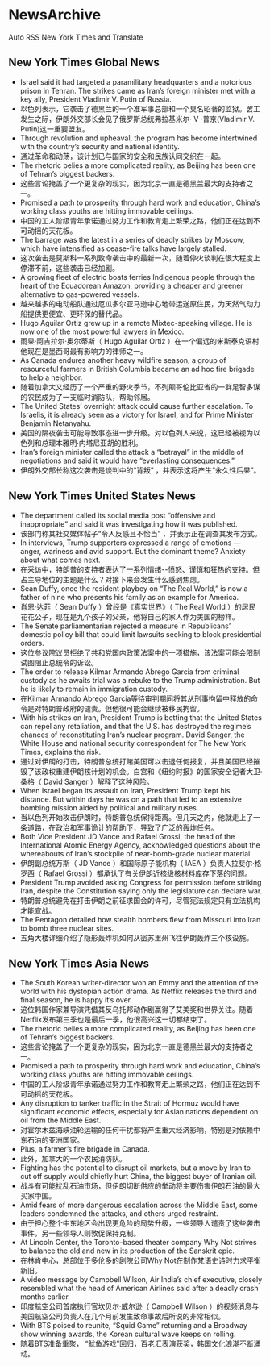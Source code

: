 # NewsArchive
Auto RSS New York Times and Translate

## New York Times Global News
* Israel said it had targeted a paramilitary headquarters and a notorious prison in Tehran. The strikes came as Iran’s foreign minister met with a key ally, President Vladimir V. Putin of Russia.
* 以色列表示，它袭击了德黑兰的一个准军事总部和一个臭名昭著的监狱。罢工发生之际，伊朗外交部长会见了俄罗斯总统弗拉基米尔· V ·普京(Vladimir V. Putin)这一重要盟友。
* Through revolution and upheaval, the program has become intertwined with the country’s security and national identity.
* 通过革命和动荡，该计划已与国家的安全和民族认同交织在一起。
* The rhetoric belies a more complicated reality, as Beijing has been one of Tehran’s biggest backers.
* 这些言论掩盖了一个更复杂的现实，因为北京一直是德黑兰最大的支持者之一。
* Promised a path to prosperity through hard work and education, China’s working class youths are hitting immovable ceilings.
* 中国的工人阶级青年承诺通过努力工作和教育走上繁荣之路，他们正在达到不可动摇的天花板。
* The barrage was the latest in a series of deadly strikes by Moscow, which have intensified as cease-fire talks have largely stalled.
* 这次袭击是莫斯科一系列致命袭击中的最新一次，随着停火谈判在很大程度上停滞不前，这些袭击已经加剧。
* A growing fleet of electric boats ferries Indigenous people through the heart of the Ecuadorean Amazon, providing a cheaper and greener alternative to gas-powered vessels.
* 越来越多的电动船队通过厄瓜多尔亚马逊中心地带运送原住民，为天然气动力船提供更便宜、更环保的替代品。
* Hugo Aguilar Ortiz grew up in a remote Mixtec-speaking village. He is now one of the most powerful lawyers in Mexico.
* 雨果·阿吉拉尔·奥尔蒂斯（ Hugo Aguilar Ortiz ）在一个偏远的米斯泰克语村他现在是墨西哥最有影响力的律师之一。
* As Canada endures another heavy wildfire season, a group of resourceful farmers in British Columbia became an ad hoc fire brigade to help a neighbor.
* 随着加拿大又经历了一个严重的野火季节，不列颠哥伦比亚省的一群足智多谋的农民成为了一支临时消防队，帮助邻居。
* The United States’ overnight attack could cause further escalation. To Israelis, it is already seen as a victory for Israel, and for Prime Minister Benjamin Netanyahu.
* 美国的隔夜袭击可能导致事态进一步升级。对以色列人来说，这已经被视为以色列和总理本雅明·内塔尼亚胡的胜利。
* Iran’s foreign minister called the attack a “betrayal” in the middle of negotiations and said it would have “everlasting consequences.”
* 伊朗外交部长称这次袭击是谈判中的“背叛” ，并表示这将产生“永久性后果”。

## New York Times United States News
* The department called its social media post “offensive and inappropriate” and said it was investigating how it was published.
* 该部门称其社交媒体帖子“令人反感且不恰当” ，并表示正在调查其发布方式。
* In interviews, Trump supporters expressed a range of emotions — anger, wariness and avid support. But the dominant theme? Anxiety about what comes next.
* 在采访中，特朗普的支持者表达了一系列情绪--愤怒、谨慎和狂热的支持。但占主导地位的主题是什么？对接下来会发生什么感到焦虑。
* Sean Duffy, once the resident playboy on “The Real World,” is now a father of nine who presents his family as an example for America.
* 肖恩·达菲（ Sean Duffy ）曾经是《真实世界》（ The Real World ）的居民花花公子，现在是九个孩子的父亲，他将自己的家人作为美国的榜样。
* The Senate parliamentarian rejected a measure in Republicans’ domestic policy bill that could limit lawsuits seeking to block presidential orders.
* 这位参议院议员拒绝了共和党国内政策法案中的一项措施，该法案可能会限制试图阻止总统令的诉讼。
* The order to release Kilmar Armando Abrego Garcia from criminal custody as he awaits trial was a rebuke to the Trump administration. But he is likely to remain in immigration custody.
* 在Kilmar Armando Abrego Garcia等待审判期间将其从刑事拘留中释放的命令是对特朗普政府的谴责。但他很可能会继续被移民拘留。
* With his strikes on Iran, President Trump is betting that the United States can repel any retaliation, and that the U.S. has destroyed the regime’s chances of reconstituting Iran’s nuclear program. David Sanger, the White House and national security correspondent for The New York Times, explains the risk.
* 通过对伊朗的打击，特朗普总统打赌美国可以击退任何报复，并且美国已经摧毁了该政权重建伊朗核计划的机会。白宫和《纽约时报》的国家安全记者大卫·桑格（ David Sanger ）解释了这种风险。
* When Israel began its assault on Iran, President Trump kept his distance. But within days he was on a path that led to an extensive bombing mission aided by political and military ruses.
* 当以色列开始攻击伊朗时，特朗普总统保持距离。但几天之内，他就走上了一条道路，在政治和军事诡计的帮助下，导致了广泛的轰炸任务。
* Both Vice President JD Vance and Rafael Grossi, the head of the International Atomic Energy Agency, acknowledged questions about the whereabouts of Iran’s stockpile of near-bomb-grade nuclear material.
* 伊朗副总统万斯（ JD Vance ）和国际原子能机构（ IAEA ）负责人拉斐尔·格罗西（ Rafael Grossi ）都承认了有关伊朗近核级核材料库存下落的问题。
* President Trump avoided asking Congress for permission before striking Iran, despite the Constitution saying only the legislature can declare war.
* 特朗普总统避免在打击伊朗之前征求国会的许可，尽管宪法规定只有立法机构才能宣战。
* The Pentagon detailed how stealth bombers flew from Missouri into Iran to bomb three nuclear sites.
* 五角大楼详细介绍了隐形轰炸机如何从密苏里州飞往伊朗轰炸三个核设施。

## New York Times Asia News
* The South Korean writer-director won an Emmy and the attention of the world with his dystopian action drama. As Netflix releases the third and final season, he is happy it’s over.
* 这位韩国作家兼导演凭借其反乌托邦动作剧赢得了艾美奖和世界关注。随着Netflix发布第三季也是最后一季，他很高兴这一切都结束了。
* The rhetoric belies a more complicated reality, as Beijing has been one of Tehran’s biggest backers.
* 这些言论掩盖了一个更复杂的现实，因为北京一直是德黑兰最大的支持者之一。
* Promised a path to prosperity through hard work and education, China’s working class youths are hitting immovable ceilings.
* 中国的工人阶级青年承诺通过努力工作和教育走上繁荣之路，他们正在达到不可动摇的天花板。
* Any disruption to tanker traffic in the Strait of Hormuz would have significant economic effects, especially for Asian nations dependent on oil from the Middle East.
* 对霍尔木兹海峡油轮运输的任何干扰都将产生重大经济影响，特别是对依赖中东石油的亚洲国家。
* Plus, a farmer’s fire brigade in Canada.
* 此外，加拿大的一个农民消防队。
* Fighting has the potential to disrupt oil markets, but a move by Iran to cut off supply would chiefly hurt China, the biggest buyer of Iranian oil.
* 战斗有可能扰乱石油市场，但伊朗切断供应的举动将主要伤害伊朗石油的最大买家中国。
* Amid fears of more dangerous escalation across the Middle East, some leaders condemned the attacks, and others urged restraint.
* 由于担心整个中东地区会出现更危险的局势升级，一些领导人谴责了这些袭击事件，另一些领导人则敦促保持克制。
* At Lincoln Center, the Toronto-based theater company Why Not strives to balance the old and new in its production of the Sanskrit epic.
* 在林肯中心，总部位于多伦多的剧院公司Why Not在制作梵语史诗时力求平衡新旧。
* A video message by Campbell Wilson, Air India’s chief executive, closely resembled what the head of American Airlines said after a deadly crash months earlier.
* 印度航空公司首席执行官坎贝尔·威尔逊（ Campbell Wilson ）的视频消息与美国航空公司负责人在几个月前发生致命事故后所说的非常相似。
* With BTS poised to reunite, “Squid Game” returning and a Broadway show winning awards, the Korean cultural wave keeps on rolling.
* 随着BTS准备重聚， “鱿鱼游戏”回归，百老汇表演获奖，韩国文化浪潮不断涌动。

